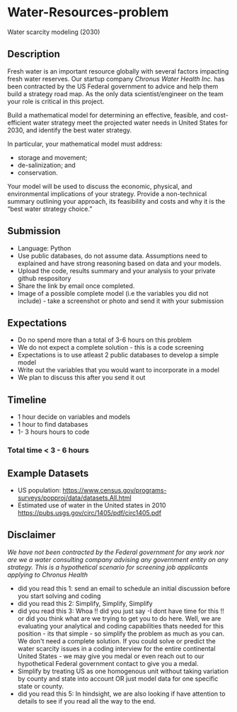 # Water-Resources-problem
Water scarcity modeling (2030)

## Description
Fresh water is an important resource globally with several factors impacting fresh water reserves. Our startup company *Chronus Water Health Inc.* has been contracted by the US Federal government to advice and help them build a strategy road map. As the only data scientist/engineer on the team your role is critical in this project. 

Build a mathematical model for determining an effective, feasible, and cost-efficient water strategy meet the projected water needs in United States for 2030, and identify the best water strategy. 

In particular, your mathematical model must address:
* storage and movement; 
* de-salinization; and 
* conservation. 

Your model will be used to discuss the economic, physical, and environmental implications of your strategy. Provide a non-technical summary outlining your approach, its feasibility and costs and why it is the “best water strategy choice.”


## Submission
* Language: Python
* Use public databases, do not assume data. Assumptions need to explained and have strong reasoning based on data and your models.
* Upload the code, results summary and your analysis to your private github respository 
* Share the link by email once completed.
* Image of a possible complete model (i.e the variables you did not include) - take a screenshot or photo and send it with your submission

## Expectations
* Do no spend more than a total of 3-6 hours on this problem
* We do not expect a complete solution - this is a code screening
* Expectations is to use atleast 2 public databases to develop a simple model
* Write out the variables that you would want to incorporate in a model
* We plan to discuss this after you send it out

## Timeline
* 1 hour decide on variables and models
* 1 hour to find databases
* 1- 3 hours hours to code
### Total time < 3 - 6 hours

## Example Datasets
* US population: https://www.census.gov/programs-surveys/popproj/data/datasets.All.html
* Estimated use of water in the United states in 2010 https://pubs.usgs.gov/circ/1405/pdf/circ1405.pdf


## Disclaimer 
*We have not been contracted by the Federal government for any work nor are we a water consulting company advising any government entity on any strategy. This is a hypothetical scenario for screening job applicants applying to Chronus Health*

* did you read this 1: send an email to schedule an initial discussion before you start solving and coding
* did you read this 2: Simplify, Simplify, Simplify
* did you read this 3: Whoa !! did you just say -I dont have time for this !!  or did you think what are we trying to get you to do here. Well, we are evaluating your analytical and coding capabilities thats needed for this position - its that simple - so simplify the problem as much as you can. We don't need a complete solution.  If you could solve or predict the water scarcity issues in a coding interview for the entire continental United States - we may give you medal or even reach out to our hypothetical Federal government contact to give you a medal.
* Simplify by treating US as one homogenous unit without taking variation by county and state into account OR just model data for one specific state or county.
* did you read this 5: In hindsight, we are also looking if have attention to details to see if you read all the way to the end.


